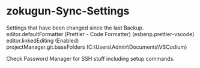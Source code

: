 # zokugun-Sync-Settings

Settings that have been changed since the last Backup.
\
editor.defaultFormatter (Prettier - Code Formatter) (esbenp.prettier-vscode)
\
editor.linkedEditing (Enabled)
\
projectManager.git.baseFolders (C:\Users\Admin\Documents\VSCodium)

Check Password Manager for SSH stuff including setup commands.
